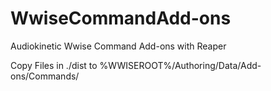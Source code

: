 # WwiseCommandAdd-ons
Audiokinetic Wwise Command Add-ons with Reaper

Copy Files in ./dist to %WWISEROOT%/Authoring/Data/Add-ons/Commands/